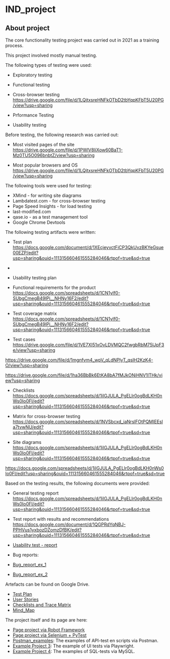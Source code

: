 # IND_project

## About project
The core functionality testing project was carried out in 2021 as a training process.

This project involved mostly manual testing.

The following types of testing were used:
- Exploratory testing
- Functional testing
- Cross-browser testing
  https://drive.google.com/file/d/1LQjtxsreHNFkOTbD2tbYqpKFbT5U20PG/view?usp=sharing
  
- Prformance Testing
- Usability testing

Before testing, the following research was carried out:
- Most visited pages of the site
https://drive.google.com/file/d/1PWlV8IiXow60BaT1-Mz0TU5O096bnbtZ/view?usp=sharing
  
- Most popular browsers and OS
  https://drive.google.com/file/d/1LQjtxsreHNFkOTbD2tbYqpKFbT5U20PG/view?usp=sharing

The following tools were used for testing:
- XMind - for writing site diagrams
- Lambdatest.com - for cross-browser testing
- Page Speed ​​Insights - for load testing
- last-modified.com
- qase.io - as a test management tool
- Google Chrome Devtools

The following testing artifacts were written:
- Test plan
https://docs.google.com/document/d/1XEcjeyvctFiCP3QkUvzBKYeGsue00EZP/edit?usp=sharing&ouid=111315660461555284046&rtpof=true&sd=true
- 
- Usability testing plan
  
- Functional requirements for the product
https://docs.google.com/spreadsheets/d/1CN1ylf0-SUbgCmegB49lPi__NHNy16F2/edit?usp=sharing&ouid=111315660461555284046&rtpof=true&sd=true
  
- Test coverage matrix
https://docs.google.com/spreadsheets/d/1CN1ylf0-SUbgCmegB49lPi__NHNy16F2/edit?usp=sharing&ouid=111315660461555284046&rtpof=true&sd=true
  
- Test cases
https://drive.google.com/file/d/1VE7XI51xOvLDVMQC2fwgbRbM75lJpF3e/view?usp=sharing

https://drive.google.com/file/d/1mgnfvm4_wpV_qLdNPlyT_qsIH2KzK4-O/view?usp=sharing

https://drive.google.com/file/d/1ha36BbBk6EtKA8bA7fMJkONiHNV1lTHk/view?usp=sharing
  
- Checklists
https://docs.google.com/spreadsheets/d/1iIGJULA_PgELlr0ogBdLKH0nWs0Io0FI/edit?usp=sharing&ouid=111315660461555284046&rtpof=true&sd=true
  
- Matrix for cross-browser testing
https://docs.google.com/spreadsheets/d/1NVSbcxd_iaNrslFOtPQMIEEsla7tvwNU/edit?usp=sharing&ouid=111315660461555284046&rtpof=true&sd=true
  
- Site diagrams
https://docs.google.com/spreadsheets/d/1iIGJULA_PgELlr0ogBdLKH0nWs0Io0FI/edit?usp=sharing&ouid=111315660461555284046&rtpof=true&sd=true

https://docs.google.com/spreadsheets/d/1iIGJULA_PgELlr0ogBdLKH0nWs0Io0FI/edit?usp=sharing&ouid=111315660461555284046&rtpof=true&sd=true
  

Based on the testing results, the following documents were provided:
- General testing report
https://docs.google.com/spreadsheets/d/1iIGJULA_PgELlr0ogBdLKH0nWs0Io0FI/edit?usp=sharing&ouid=111315660461555284046&rtpof=true&sd=true
  
- Test report with results and recommendations
https://docs.google.com/document/d/1QGPRdYqNBJ-PPHVus1yxbozDZomzDfBK/edit?usp=sharing&ouid=111315660461555284046&rtpof=true&sd=true
  
- [Usability test - report](https://docs.google.com/document/d/19669uDwVm5mzEmjxIuVdK5iZ6c-6Zhv-/edit?usp=sharing&ouid=111315660461555284046&rtpof=true&sd=true)
  
- Bug reports:
- [Bug_report_ex_1](https://drive.google.com/file/d/1LQjtxsreHNFkOTbD2tbYqpKFbT5U20PG/view?usp=sharing)
- [Bug_report_ex_2](https://drive.google.com/file/d/1BCxvD3aYJBXIiKOwJ5BzlhTmh3wQ5ThK/view?usp=sharing)

 





Artefacts can be found on Google Drive.

- <a href="https://docs.google.com/document/d/1mu7r23lQwvueH1c_ltrmVmpEzFx3lkqlwZ1kSe0A0x4/edit?usp=sharing" target="_blank">Test Plan</a>
- <a href="https://docs.google.com/spreadsheets/d/1f4Q8VN6Gufj0R72tmPBWx7tXoL7sAcTbXJKIx3ZEtRk/edit?usp=sharing" target="_blank">User Stories</a>
- <a href="https://docs.google.com/spreadsheets/d/1bLJAJp9h3iQc03_BMJ5PXBq2RVoE54kseyUYoxY_feQ/edit?usp=sharing" target="_blank">Checklists and Trace Matrix</a>
- <a href="https://vnlashin-tester.github.io/Mind_Map/markmap.html" target="_blank">Mind_Map</a> 

The project itself and its page are here:

- [Page project via Robot Framework](https://github.com/vnlashin-tester/RFW_Polteq_WebShop_Lashin)
- [Page project via Selenium + PyTest](https://github.com/vnlashin-tester/Selenium_Polteq_WebShop_Lashin)
- [Postman_examples](https://github.com/vnlashin-tester/postman_portfolio): The examples of API-test en scripts via Postman.
- [Example Project 3](https://vnlashin-tester.github.io/vnlashin-tester/under_construction.html): The example of UI tests via Playwright.
- [Example Project 4](https://vnlashin-tester.github.io/vnlashin-tester/under_construction.html): The examples of SQL-tests via MySQL.
